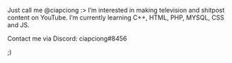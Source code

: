 Just call me @ciapciong :>
I’m interested in making television and shitpost content on YouTube.
I’m currently learning C++, HTML, PHP, MYSQL, CSS and JS.

Contact me via Discord:
ciapciong#8456

;)
